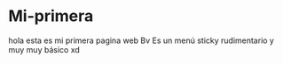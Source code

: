 # Mi-primera
hola esta es mi primera pagina web Bv
Es un menú sticky rudimentario y muy muy básico xd
